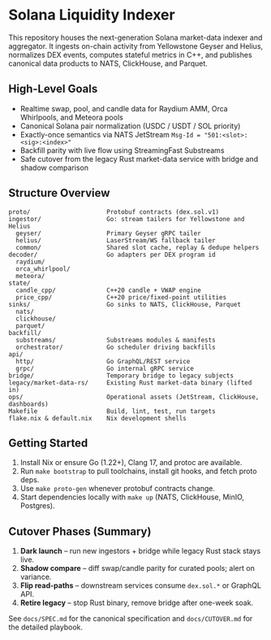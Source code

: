 # Solana Liquidity Indexer

This repository houses the next-generation Solana market-data indexer and aggregator. It ingests
on-chain activity from Yellowstone Geyser and Helius, normalizes DEX events, computes stateful
metrics in C++, and publishes canonical data products to NATS, ClickHouse, and Parquet.

## High-Level Goals
- Realtime swap, pool, and candle data for Raydium AMM, Orca Whirlpools, and Meteora pools
- Canonical Solana pair normalization (USDC / USDT / SOL priority)
- Exactly-once semantics via NATS JetStream `Msg-Id = "501:<slot>:<sig>:<index>"`
- Backfill parity with live flow using StreamingFast Substreams
- Safe cutover from the legacy Rust market-data service with bridge and shadow comparison

## Structure Overview
```
proto/                     Protobuf contracts (dex.sol.v1)
ingestor/                  Go: stream tailers for Yellowstone and Helius
  geyser/                  Primary Geyser gRPC tailer
  helius/                  LaserStream/WS fallback tailer
  common/                  Shared slot cache, replay & dedupe helpers
decoder/                   Go adapters per DEX program id
  raydium/
  orca_whirlpool/
  meteora/
state/
  candle_cpp/              C++20 candle + VWAP engine
  price_cpp/               C++20 price/fixed-point utilities
sinks/                     Go sinks to NATS, ClickHouse, Parquet
  nats/
  clickhouse/
  parquet/
backfill/
  substreams/              Substreams modules & manifests
  orchestrator/            Go scheduler driving backfills
api/
  http/                    Go GraphQL/REST service
  grpc/                    Go internal gRPC service
bridge/                    Temporary bridge to legacy subjects
legacy/market-data-rs/     Existing Rust market-data binary (lifted in)
ops/                       Operational assets (JetStream, ClickHouse, dashboards)
Makefile                   Build, lint, test, run targets
flake.nix & default.nix    Nix development shells
```

## Getting Started
1. Install Nix or ensure Go (1.22+), Clang 17, and protoc are available.
2. Run `make bootstrap` to pull toolchains, install git hooks, and fetch proto deps.
3. Use `make proto-gen` whenever protobuf contracts change.
4. Start dependencies locally with `make up` (NATS, ClickHouse, MinIO, Postgres).

## Cutover Phases (Summary)
1. **Dark launch** – run new ingestors + bridge while legacy Rust stack stays live.
2. **Shadow compare** – diff swap/candle parity for curated pools; alert on variance.
3. **Flip read-paths** – downstream services consume `dex.sol.*` or GraphQL API.
4. **Retire legacy** – stop Rust binary, remove bridge after one-week soak.

See `docs/SPEC.md` for the canonical specification and `docs/CUTOVER.md` for the detailed playbook.
